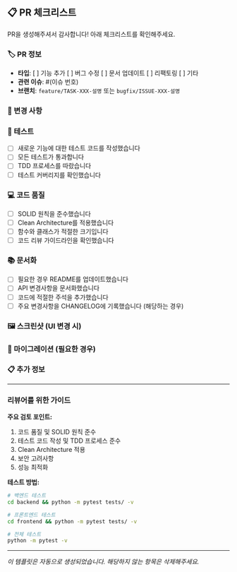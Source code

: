 ## 📋 PR 체크리스트

PR을 생성해주셔서 감사합니다! 아래 체크리스트를 확인해주세요.

### 🏷️ PR 정보
- **타입**: [ ] 기능 추가 [ ] 버그 수정 [ ] 문서 업데이트 [ ] 리팩토링 [ ] 기타
- **관련 이슈**: #(이슈 번호)
- **브랜치**: `feature/TASK-XXX-설명` 또는 `bugfix/ISSUE-XXX-설명`

### 📝 변경 사항
<!-- 이 PR에서 무엇이 변경되었는지 설명해주세요 -->

### 🧪 테스트
- [ ] 새로운 기능에 대한 테스트 코드를 작성했습니다
- [ ] 모든 테스트가 통과합니다 
- [ ] TDD 프로세스를 따랐습니다
- [ ] 테스트 커버리지를 확인했습니다

### 💻 코드 품질
- [ ] SOLID 원칙을 준수했습니다
- [ ] Clean Architecture를 적용했습니다
- [ ] 함수와 클래스가 적절한 크기입니다
- [ ] 코드 리뷰 가이드라인을 확인했습니다

### 📚 문서화
- [ ] 필요한 경우 README를 업데이트했습니다
- [ ] API 변경사항을 문서화했습니다
- [ ] 코드에 적절한 주석을 추가했습니다
- [ ] 주요 변경사항을 CHANGELOG에 기록했습니다 (해당하는 경우)

### 🖼️ 스크린샷 (UI 변경 시)
<!-- UI 변경이 있는 경우 스크린샷을 첨부해주세요 -->

### 🔄 마이그레이션 (필요한 경우)
<!-- 데이터베이스 마이그레이션이나 설정 변경이 필요한 경우 설명해주세요 -->

### 📋 추가 정보
<!-- 리뷰어가 알아야 할 추가 정보나 고려사항이 있다면 작성해주세요 -->

---

### 리뷰어를 위한 가이드

**주요 검토 포인트:**
1. 코드 품질 및 SOLID 원칙 준수
2. 테스트 코드 작성 및 TDD 프로세스 준수
3. Clean Architecture 적용
4. 보안 고려사항
5. 성능 최적화

**테스트 방법:**
```bash
# 백엔드 테스트
cd backend && python -m pytest tests/ -v

# 프론트엔드 테스트  
cd frontend && python -m pytest tests/ -v

# 전체 테스트
python -m pytest -v
```

---
*이 템플릿은 자동으로 생성되었습니다. 해당하지 않는 항목은 삭제해주세요.* 